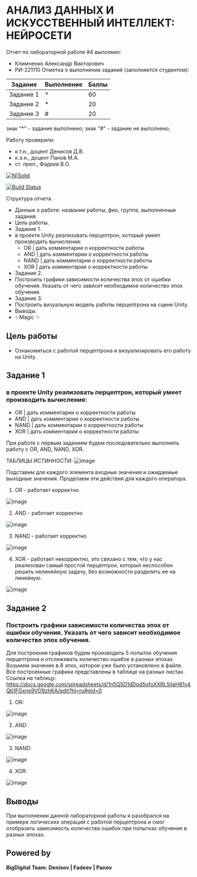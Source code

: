 # АНАЛИЗ ДАННЫХ И ИСКУССТВЕННЫЙ ИНТЕЛЛЕКТ: НЕЙРОСЕТИ
Отчет по лабораторной работе #4 выполнил:
- Климченко Александр Викторович
- РИ-221110
Отметка о выполнении заданий (заполняется студентом):

| Задание | Выполнение | Баллы |
| ------ | ------ | ------ |
| Задание 1 | * | 60 |
| Задание 2 | * | 20 |
| Задание 3 | # | 20 |

знак "*" - задание выполнено; знак "#" - задание не выполнено;

Работу проверили:
- к.т.н., доцент Денисов Д.В.
- к.э.н., доцент Панов М.А.
- ст. преп., Фадеев В.О.

[![N|Solid](https://cldup.com/dTxpPi9lDf.thumb.png)](https://nodesource.com/products/nsolid)

[![Build Status](https://travis-ci.org/joemccann/dillinger.svg?branch=master)](https://travis-ci.org/joemccann/dillinger)

Структура отчета

- Данные о работе: название работы, фио, группа, выполненные задания.
- Цель работы.
- Задание 1.
- в проекте Unity реализовать перцептрон, который умеет производить вычисления:
	- OR | дать комментарии о корректности работы
	- AND | дать комментарии о корректности работы
	- NAND | дать комментарии о корректности работы
	- XOR | дать комментарии о корректности работы
- Задание 2.
- Построить графики зависимости количества эпох от ошибки  обучения. Указать от чего зависит необходимое количество эпох обучения.
- Задание 3.
- Построить визуальную модель работы перцептрона на сцене Unity.
- Выводы.
- ✨Magic ✨

## Цель работы
- Ознакомиться с работой перцептрона и визуализировать его работу на Unity.

## Задание 1
### в проекте Unity реализовать перцептрон, который умеет производить вычисления:
- OR | дать комментарии о корректности работы
- AND | дать комментарии о корректности работы
- NAND | дать комментарии о корректности работы
- XOR | дать комментарии о корректности работы

При работе с первым заданием будем последовательно выполнять работу с OR, AND, NAND, XOR.

ТАБЛИЦЫ ИСТИННОСТИ:
![image](https://github.com/dzyxyx/4laba/assets/152580474/b014e710-857d-4c31-9aa4-990758d0c7d8)

Подставим для каждого элемента входные значения и ожидаемые выходные значения. Проделаем эти действия для каждого оператора.

1) OR - работает корректно

![image](https://github.com/dzyxyx/4laba/assets/152580474/110794d0-8ab1-4067-87fc-6b302ef3f3f5)
   
2) AND - работает корректно

![image](https://github.com/dzyxyx/4laba/assets/152580474/d5320eac-1bfd-484e-8748-1b3a8719df4c)

3) NAND - работает корректно

![image](https://github.com/dzyxyx/4laba/assets/152580474/8ce937c1-2601-410a-b937-a16ea802d50e)

4) XOR - работает некорректно, это связано с тем, что у нас реализован самый простой перцептрон, который неспособен решить нелинейную задачу, без возможности разделить ее на линейную.

![image](https://github.com/dzyxyx/4laba/assets/152580474/68f64a3a-ab70-409e-b96a-72eababac181)

## Задание 2
### Построить графики зависимости количества эпох от ошибки  обучения. Указать от чего зависит необходимое количество эпох обучения.

Для построения графиков будем производить 5 попыток обучения перцептрона и отслеживать количество ошибок в разных эпохах. Возьмем значение в 8 эпох, которое уже было установлено в файле.
Все построенные графики представлены в таблице на разных листах.
Ссылка на таблицу: https://docs.google.com/spreadsheets/d/1n5Q5D1dDpd5ofoXXRL5jIaH81v4Qb1FGxne9VO9zhKA/edit?hl=ru#gid=0

1) OR:

![image](https://github.com/dzyxyx/4laba/assets/152580474/95b55049-986f-41b2-b183-f92ba31ba29b)

2) AND:

![image](https://github.com/dzyxyx/4laba/assets/152580474/63835cbb-81c2-4821-b08d-8977ad5d3f83)

3) NAND:

![image](https://github.com/dzyxyx/4laba/assets/152580474/16f826d4-c61c-45f6-ad8d-f124d6a713c4)

4) XOR:

![image](https://github.com/dzyxyx/4laba/assets/152580474/f64cb72e-5547-41fd-ac35-a18d955073de)

## Выводы
При выполнении данной лабораторной работы я разобрался на примере логических операций с работой перцептрона и смог отобразить зависимость количества ошибок при попытках обучения в разных эпохах.

## Powered by

**BigDigital Team: Denisov | Fadeev | Panov**
